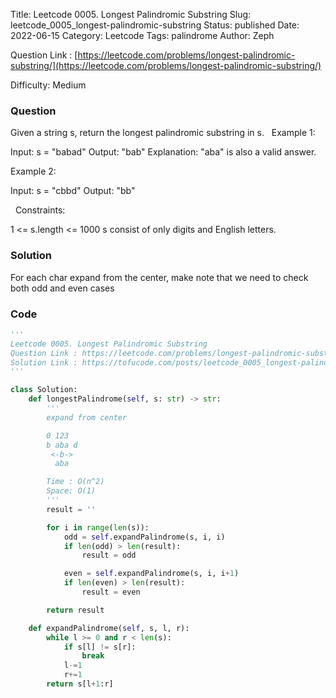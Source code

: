 Title: Leetcode 0005. Longest Palindromic Substring
Slug: leetcode_0005_longest-palindromic-substring
Status: published
Date: 2022-06-15
Category: Leetcode
Tags: palindrome
Author: Zeph

Question Link : [https://leetcode.com/problems/longest-palindromic-substring/](https://leetcode.com/problems/longest-palindromic-substring/)

Difficulty: Medium

### Question
Given a string s, return the longest palindromic substring in s.
 
Example 1:

Input: s = "babad"
Output: "bab"
Explanation: "aba" is also a valid answer.

Example 2:

Input: s = "cbbd"
Output: "bb"

 
Constraints:

1 <= s.length <= 1000
s consist of only digits and English letters.

### Solution

For each char expand from the center, make note that we need to check both odd and even cases 

### Code
```python
'''
Leetcode 0005. Longest Palindromic Substring
Question Link : https://leetcode.com/problems/longest-palindromic-substring/
Solution Link : https://tofucode.com/posts/leetcode_0005_longest-palindromic-substring.html
'''

class Solution:
    def longestPalindrome(self, s: str) -> str:
        '''
        expand from center

        0 123
        b aba d
         <-b->
          aba

        Time : O(n^2)
        Space: O(1)
        '''
        result = ''

        for i in range(len(s)):
            odd = self.expandPalindrome(s, i, i)
            if len(odd) > len(result):
                result = odd

            even = self.expandPalindrome(s, i, i+1)
            if len(even) > len(result):
                result = even

        return result

    def expandPalindrome(self, s, l, r):
        while l >= 0 and r < len(s):
            if s[l] != s[r]:
                break
            l-=1
            r+=1
        return s[l+1:r]


```

